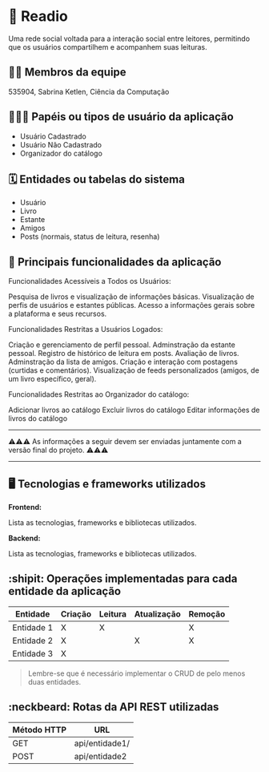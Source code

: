 # :checkered_flag: Readio

Uma rede social voltada para a interação social entre leitores, permitindo que os usuários compartilhem e acompanhem suas leituras. 

## :technologist: Membros da equipe

535904, Sabrina Ketlen, Ciência da Computação

## :people_holding_hands: Papéis ou tipos de usuário da aplicação

- Usuário Cadastrado
- Usuário Não Cadastrado
- Organizador do catálogo

## :spiral_calendar: Entidades ou tabelas do sistema

- Usuário
- Livro
- Estante 
- Amigos
- Posts (normais, status de leitura, resenha)

## :triangular_flag_on_post:	 Principais funcionalidades da aplicação

Funcionalidades Acessíveis a Todos os Usuários:

Pesquisa de livros e visualização de informações básicas.
Visualização de perfis de usuários e estantes públicas.
Acesso a informações gerais sobre a plataforma e seus recursos.

Funcionalidades Restritas a Usuários Logados:

Criação e gerenciamento de perfil pessoal.
Adminstração da estante pessoal.
Registro de histórico de leitura em posts.
Avaliação de livros.
Adminstração da lista de amigos.
Criação e interação com postagens (curtidas e comentários).
Visualização de feeds personalizados (amigos, de um livro específico, geral).

Funcionalidades Restritas ao Organizador do catálogo:

Adicionar livros ao catálogo
Excluir livros do catálogo
Editar informações de livros do catálogo

----

:warning::warning::warning: As informações a seguir devem ser enviadas juntamente com a versão final do projeto. :warning::warning::warning:


----

## :desktop_computer: Tecnologias e frameworks utilizados

**Frontend:**

Lista as tecnologias, frameworks e bibliotecas utilizados.

**Backend:**

Lista as tecnologias, frameworks e bibliotecas utilizados.


## :shipit: Operações implementadas para cada entidade da aplicação


| Entidade| Criação | Leitura | Atualização | Remoção |
| --- | --- | --- | --- | --- |
| Entidade 1 | X |  X  |  | X |
| Entidade 2 | X |    |  X | X |
| Entidade 3 | X |    |  |  |

> Lembre-se que é necessário implementar o CRUD de pelo menos duas entidades.

## :neckbeard: Rotas da API REST utilizadas

| Método HTTP | URL |
| --- | --- |
| GET | api/entidade1/|
| POST | api/entidade2 |
